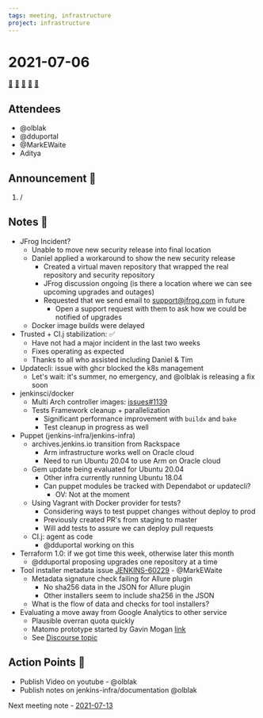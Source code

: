 ```yaml
---
tags: meeting, infrastructure
project: infrastructure
---
```

<!-- markdownlint-disable MD026-->

# 2021-07-06

[:movie_camera:](https://zoom.us/j/92454301214?pwd=aEVoUi9EanpaakN3L1ZxRlpDQk5Ddz09)
[:calendar:](https://jenkins.io/event-calendar/)
[:speech_balloon:](https://jenkins.io/chat/#jenkins-infra)
[:email:](https://groups.google.com/g/jenkins-infra)
[:pencil:](https://hackmd.io/aB8M0bZHRoG4HgLblK7sJQ)

## Attendees

* @olblak
* @dduportal 
* @MarkEWaite 
* Aditya

## Announcement :loudspeaker:

1. /

## Notes :book:

* JFrog Incident?
  * Unable to move new security release into final location
  * Daniel applied a workaround to show the new security release
    * Created a virtual maven repository that wrapped the real repository and security repository
    * JFrog discussion ongoing (is there a location where we can see upcoming upgrades and outages)
    * Requested that we send email to support@jfrog.com in future
      * Open a support request with them to ask how we could be notified of upgrades
  * Docker image builds were delayed
* Trusted + CI.j stabilization: :white_check_mark: 
  * Have not had a major incident in the last two weeks
  * Fixes operating as expected
  * Thanks to all who assisted including Daniel & Tim
* Updatecli: issue with ghcr blocked the k8s management
  * Let's wait: it's summer, no emergency, and @olblak is releasing a fix soon
* jenkinsci/docker
  * Multi Arch controller images: [issues#1139](https://github.com/jenkinsci/docker/issues/1139)
  * Tests Framework cleanup + parallelization
    * Significant performance improvement with `buildx` and `bake`
    * Test cleanup in progress as well
* Puppet (jenkins-infra/jenkins-infra)
  * archives.jenkins.io transition from Rackspace
    * Arm infrastructure works well on Oracle cloud
    * Need to run Ubuntu 20.04 to use Arm on Oracle cloud
  * Gem update being evaluated for Ubuntu 20.04
    * Other infra currently running Ubuntu 18.04
    * Can puppet modules be tracked with Dependabot or updatecli?
	  * OV: Not at the moment
  * Using Vagrant with Docker provider for tests?
    * Considering ways to test puppet changes without deploy to prod
    * Previously created PR's from staging to master
    * Will add tests to assure we can deploy pull requests
  * CI.j: agent as code
    * @dduportal working on this
* Terraform 1.0: if we got time this week, otherwise later this month
  * @dduportal proposing upgrades one repository at a time
* Tool installer metadata issue [JENKINS-60229](https://issues.jenkins.io/browse/JENKINS-60229) - @MarkEWaite 
  * Metadata signature check failing for Allure plugin
    * No sha256 data in the JSON for Allure plugin
    * Other installers seem to include sha256 in the JSON
  * What is the flow of data and checks for tool installers?
* Evaluating a move away from Google Analytics to other service
  * Plausible overran quota quickly
  * Matomo prototype started by Gavin Mogan  [link](https://jenkins-matomo.do.g4v.dev)
  * See [Discourse topic](https://community.jenkins.io/t/analytics-for-plugins-jenkins-io-matomo/169)

## Action Points :muscle:

* Publish Video on youtube - @olblak
* Publish notes on jenkins-infra/documentation @olblak

Next meeting note - [2021-07-13](https://hackmd.io/yXH7xGiiQkqLwS7R1TjW5A) 